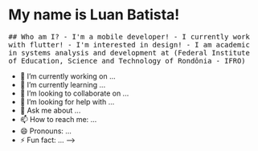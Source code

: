# My name is Luan Batista!
<samp>
## Who am I?
- I'm a mobile developer!
- I currently work with flutter!
- I'm interested in design!
- I am academic in systems analysis and development at (Federal Institute of Education, Science and Technology of Rondônia - IFRO)
</samp>

- 🔭 I’m currently working on ...
- 🌱 I’m currently learning ...
- 👯 I’m looking to collaborate on ...
- 🤔 I’m looking for help with ...
- 💬 Ask me about ...
- 📫 How to reach me: ...
- 😄 Pronouns: ...
- ⚡ Fun fact: ...
-->
